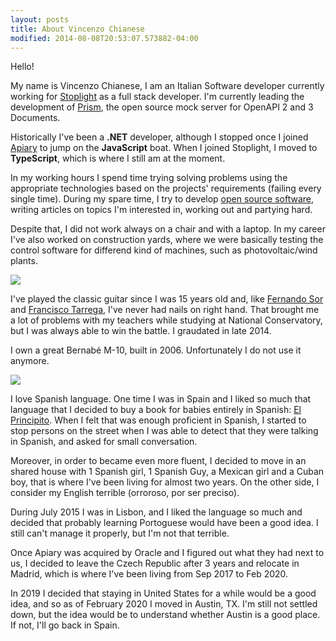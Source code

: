 ```yaml
---
layout: posts
title: About Vincenzo Chianese
modified: 2014-08-08T20:53:07.573882-04:00
---
```


Hello!

My name is Vincenzo Chianese, I am an Italian Software developer currently working for [Stoplight](https://stoplight.io) as a full stack developer. I'm currently leading the development of [Prism](https://stoplight.io/prism), the open source mock server for OpenAPI 2 and 3 Documents.

Historically I've been a **.NET** developer, although I stopped once I joined [Apiary](https://apiary.io) to jump on the **JavaScript** boat. When I joined Stoplight, I moved to **TypeScript**, which is where I still am at the moment.

In my working hours I spend time trying solving problems using the appropriate technologies based on the projects' requirements (failing every single time). During my spare time, I try to develop [open source software](https://github.com/XVincentX), writing articles on topics I'm interested in, working out and partying hard.

Despite that, I did not work always on a chair and with a laptop. In my career I've also worked on construction yards, where we were basically testing the control software for differend kind of machines, such as photovoltaic/wind plants.

![](https://i.imgur.com/BmGT3uE.jpg)

I've played the classic guitar since I was 15 years old and, like [Fernando Sor](https://en.wikipedia.org/wiki/Fernando_Sor) and [Francisco Tarrega](https://en.wikipedia.org/wiki/Francisco_T%C3%A1rrega), I've never had nails on right hand. That brought me a lot of problems with my teachers while studying at National Conservatory, but I was always able to win the battle. I graudated in late 2014.

I own a great Bernabé M-10, built in 2006. Unfortunately I do not use it anymore.

![](https://i.imgur.com/JAyjOTu.jpg)

I love Spanish language. One time I was in Spain and I liked so much that language that I decided to buy a book for babies entirely in Spanish: [El Principito](https://es.wikipedia.org/wiki/El_principito). When I felt that was enough proficient in Spanish, I started to stop persons on the street when I was able to detect that they were talking in Spanish, and asked for small conversation. 

Moreover, in order to became even more fluent, I decided to move in an shared house with 1 Spanish girl, 1 Spanish Guy, a Mexican girl and a Cuban boy, that is where I've been living for almost two years. On the other side, I consider my English terrible (orroroso, por ser preciso).

During July 2015 I was in Lisbon, and I liked the language so much and decided that probably learning
Portoguese would have been a good idea. I still can't manage it properly, but I'm not that terrible.

Once Apiary was acquired by Oracle and I figured out what they had next to us, I decided to leave the Czech Republic after 3 years and relocate in Madrid, which is where I've been living from Sep 2017 to Feb 2020.

In 2019 I decided that staying in United States for a while would be a good idea, and so as of February 2020 I moved in Austin, TX. I'm still not settled down, but the idea would be to understand whether Austin is a good place. If not, I'll go back in Spain.

